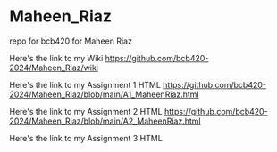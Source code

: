 # Maheen_Riaz
repo for bcb420 for Maheen Riaz

Here's the link to my Wiki https://github.com/bcb420-2024/Maheen_Riaz/wiki

Here's the link to my Assignment 1 HTML https://github.com/bcb420-2024/Maheen_Riaz/blob/main/A1_MaheenRiaz.html

Here's the link to my Assignment 2 HTML https://github.com/bcb420-2024/Maheen_Riaz/blob/main/A2_MaheenRiaz.html

Here's the link to my Assignment 3 HTML
